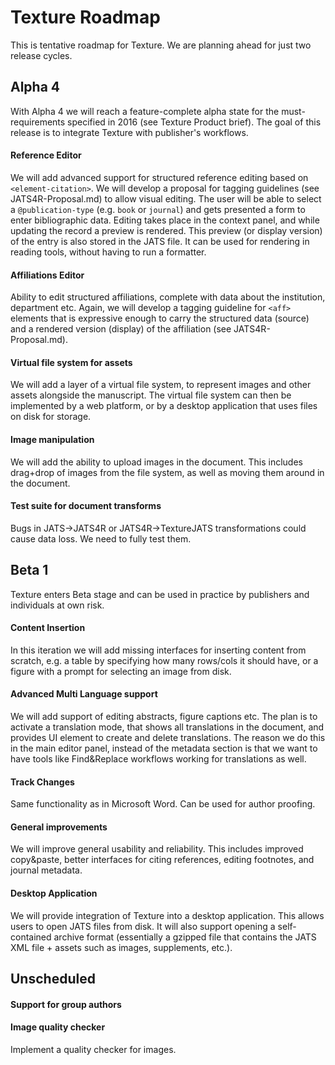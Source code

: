 # Texture Roadmap

This is tentative roadmap for Texture. We are planning ahead for just two release cycles.

## Alpha 4

With Alpha 4 we will reach a feature-complete alpha state for the must-requirements specified in 2016 (see Texture Product brief). The goal of this release is to integrate Texture with publisher's workflows.

#### Reference Editor

We will add advanced support for structured reference editing based on `<element-citation>`. We will develop a proposal for tagging guidelines (see JATS4R-Proposal.md) to allow visual editing. The user will be able to select a `@publication-type` (e.g. `book` or `journal`) and gets presented a form to enter bibliographic data. Editing takes place in the context panel, and while updating the record a preview is rendered. This preview (or display version) of the entry is also stored in the JATS file. It can be used for rendering in reading tools, without having to run a formatter.

#### Affiliations Editor

Ability to edit structured affiliations, complete with data about the institution, department etc. Again, we will develop a tagging guideline for `<aff>` elements that is expressive enough to carry the structured data (source) and a rendered version (display) of the affiliation (see JATS4R-Proposal.md).

#### Virtual file system for assets

We will add a layer of a virtual file system, to represent images and other assets alongside the manuscript. The virtual file system can then be implemented by a web platform, or by a desktop application that uses files on disk for storage.

#### Image manipulation

We will add the ability to upload images in the document. This includes drag+drop of images from the file system, as well as moving them around in the document.


#### Test suite for document transforms

Bugs in JATS->JATS4R or JATS4R->TextureJATS transformations could cause data loss. We need to fully test them.

## Beta 1

Texture enters Beta stage and can be used in practice by publishers and individuals at own risk.

#### Content Insertion

In this iteration we will add missing interfaces for inserting content from scratch, e.g. a table by specifying how many rows/cols it should have, or a figure with a prompt for selecting an image from disk.

#### Advanced Multi Language support

We will add support of editing abstracts, figure captions etc. The plan is to activate a translation mode, that shows all translations in the document, and provides UI element to create and delete translations. The reason we do this in the main editor panel, instead of the metadata section is that we want to have tools like Find&Replace workflows working for translations as well.

#### Track Changes

Same functionality as in Microsoft Word. Can be used for author proofing.

#### General improvements

We will improve general usability and reliability. This includes improved copy&paste, better interfaces for citing references, editing footnotes, and journal metadata.

#### Desktop Application

We will provide integration of Texture into a desktop application. This allows users to open JATS files from disk. It will also support opening a self-contained archive format (essentially a gzipped file that contains the JATS XML file + assets such as images, supplements, etc.).


## Unscheduled

#### Support for group authors

#### Image quality checker

Implement a quality checker for images.
